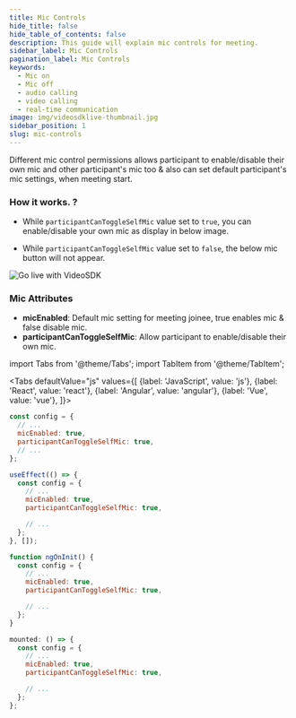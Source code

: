 ```yaml
---
title: Mic Controls
hide_title: false
hide_table_of_contents: false
description: This guide will explain mic controls for meeting.
sidebar_label: Mic Controls
pagination_label: Mic Controls
keywords:
  - Mic on
  - Mic off
  - audio calling
  - video calling
  - real-time communication
image: img/videosdklive-thumbnail.jpg
sidebar_position: 1
slug: mic-controls
---
```


Different mic control permissions allows participant to enable/disable their own mic and other participant's mic too & also can set default participant's mic settings, when meeting start.

### How it works. ?

- While `participantCanToggleSelfMic` value set to `true`, you can enable/disable your own mic as display in below image.

- While `participantCanToggleSelfMic` value set to `false`, the below mic button will not appear.

![Go live with VideoSDK](/img/prebuilt/prebuilt-mic.png)

### Mic Attributes

- **micEnabled**: Default mic setting for meeting joinee, true enables mic & false disable mic.
- **participantCanToggleSelfMic**: Allow participant to enable/disable their own mic.

import Tabs from '@theme/Tabs';
import TabItem from '@theme/TabItem';

<Tabs
defaultValue="js"
values={[
{label: 'JavaScript', value: 'js'},
{label: 'React', value: 'react'},
{label: 'Angular', value: 'angular'},
{label: 'Vue', value: 'vue'},
]}>
<TabItem value="js">

```js
const config = {
  // ...
  micEnabled: true,
  participantCanToggleSelfMic: true,
  // ...
};
```

</TabItem>

<TabItem value="react">

```js
useEffect(() => {
  const config = {
    // ...
    micEnabled: true,
    participantCanToggleSelfMic: true,

    // ...
  };
}, []);
```

</TabItem>
<TabItem value="angular">

```js
function ngOnInit() {
  const config = {
    // ...
    micEnabled: true,
    participantCanToggleSelfMic: true,

    // ...
  };
}
```

</TabItem>
<TabItem value="vue">

```js
mounted: () => {
  const config = {
    // ...
    micEnabled: true,
    participantCanToggleSelfMic: true,

    // ...
  };
};
```

</TabItem>

</Tabs>
